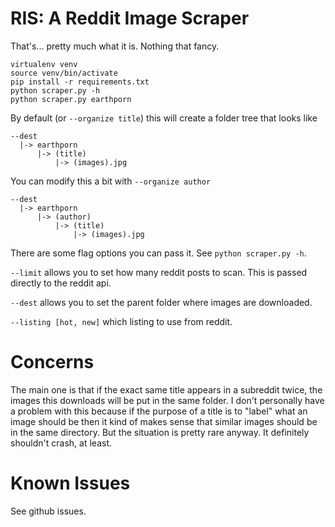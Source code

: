 # RIS: A Reddit Image Scraper

That's... pretty much what it is. Nothing that fancy.

```
virtualenv venv
source venv/bin/activate
pip install -r requirements.txt
python scraper.py -h
python scraper.py earthporn
```

By default (or `--organize title`) this will create a folder tree that looks like

```
--dest
  |-> earthporn
      |-> (title)
          |-> (images).jpg
```

You can modify this a bit with `--organize author`

```
--dest
  |-> earthporn
      |-> (author)
          |-> (title)
              |-> (images).jpg
```

There are some flag options you can pass it. See `python scraper.py -h`.

`--limit` allows you to set how many reddit posts to scan. This is passed directly to the reddit api.

`--dest` allows you to set the parent folder where images are downloaded.

`--listing [hot, new]` which listing to use from reddit.

# Concerns

The main one is that if the exact same title appears in a subreddit twice, the images this downloads will be put in the same folder. I don't personally have a problem with this because if the purpose of a title is to "label" what an image should be then it kind of makes sense that similar images should be in the same directory. But the situation is pretty rare anyway. It definitely shouldn't crash, at least.

# Known Issues

See github issues.
